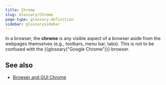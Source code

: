 ```yaml
---
title: Chrome
slug: Glossary/Chrome
page-type: glossary-definition
sidebar: glossarysidebar
---
```



In a browser, the **chrome** is any visible aspect of a browser aside from the webpages themselves (e.g., toolbars, menu bar, tabs). This is not to be confused with the {{glossary("Google Chrome")}} browser.

## See also

- [Browser and GUI Chrome](https://www.nngroup.com/articles/browser-and-gui-chrome/)
